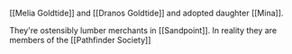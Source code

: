 [[Melia Goldtide]] and [[Dranos Goldtide]] and adopted daughter [[Mina]].

They're ostensibly lumber merchants in [[Sandpoint]]. In reality they are members of the [[Pathfinder Society]]